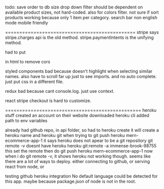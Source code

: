 todo:
save order to db
size drop down filter should be dependent on available product sizes, not hard-coded. also for colors filter.
not sure if sort products working because only 1 item per category.
search bar
non english mode
mobile friendly

==============================================
stripe says stripe.charges api is the old method.
stripe.paymentIntents is the unifying method.

had to put
<script src="https://js.stripe.com/v2/"></script>
in html to remove cors

styled components bad because doesn't highlight when selecting similar names. also have to scroll far up just to see imports. and no auto complete. just put css in a different file.

redux bad because cant console.log. just use context.

react stripe checkout is hard to customize.


================================================
heroku stuff
created an account on their website
downloaded heroku cli
added path to env variables

already had github repo, in api folder, so had to
heroku create
it will create a heroku name and heroku git
when trying to git push heroku mern-ecommerce-app-1
it says heroku does not apear to be a git repository
git remote -v doesnt have heroku
heroku git:remote -a immense-brook-98755
this set the remote
then do git push heroku mern-ecommerce-app-1
now when i do git remote -v, it shows heroku
not working though. seems like there are a lot of ways to deploy. either connecting to github, or serving react from node, or 

testing github heroku integration
No default language could be detected for this app. 
maybe because package.json of node is not in the root.